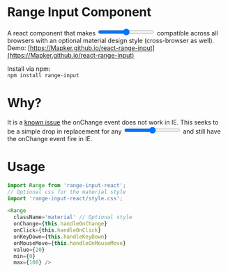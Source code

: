 # Range Input Component

A react component that makes <input type='range' /> compatible across all browsers with an optional material design style (cross-browser as well).  
Demo: [https://Mapker.github.io/react-range-input](https://Mapker.github.io/react-range-input)

Install via npm:  
`npm install range-input`  

# Why?  
It is a [known issue](https://github.com/facebook/react/issues/554) the onChange event does not work in IE. This seeks to be a simple drop in replacement for any <input type='range' /> and still have the onChange event fire in IE.

# Usage  

```javascript
import Range from 'range-input-react';
// Optional css for the material style
import 'range-input-react/style.css';

<Range
  className='material' // Optional style
  onChange={this.handleOnChange}
  onClick={this.handleOnClick}
  onKeyDown={this.handleKeyDown}
  onMouseMove={this.handleOnMouseMove}
  value={20}
  min={0}
  max={100} />
```
